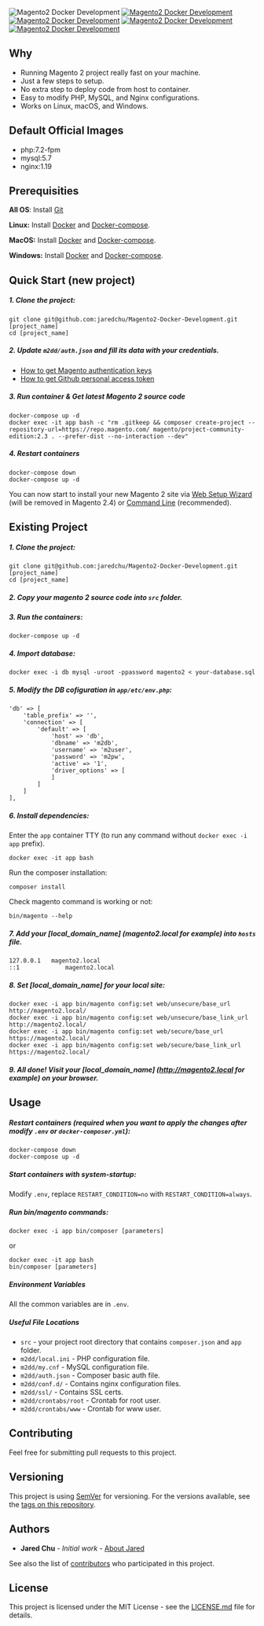 ![Magento2 Docker Development](https://i.imgur.com/tm852O1.jpg)
[![Magento2 Docker Development](https://i.imgur.com/3N3tOmys.jpg)](https://i.imgur.com/3N3tOmy.jpg)
[![Magento2 Docker Development](https://i.imgur.com/qOfWAy7s.jpg)](https://i.imgur.com/qOfWAy7.jpg)
[![Magento2 Docker Development](https://i.imgur.com/ui4qXVzs.jpg)](https://i.imgur.com/ui4qXVz.jpg)
[![Magento2 Docker Development](https://i.imgur.com/FVPYIXms.jpg)](https://i.imgur.com/FVPYIXm.jpg)

## Why
- Running Magento 2 project really fast on your machine.
- Just a few steps to setup.
- No extra step to deploy code from host to container.
- Easy to modify PHP, MySQL, and Nginx configurations.
- Works on Linux, macOS, and Windows.

## Default Official Images
* php:7.2-fpm
* mysql:5.7
* nginx:1.19

## Prerequisities
**All OS**: Install [Git](https://git-scm.com/book/en/v2/Getting-Started-Installing-Git)

**Linux:**
Install [Docker](https://docs.docker.com/engine/installation/linux/docker-ce/ubuntu/) and [Docker-compose](https://docs.docker.com/compose/install/#install-compose).

**MacOS:**
Install [Docker](https://docs.docker.com/docker-for-mac/install/) and [Docker-compose](https://docs.docker.com/compose/install/#install-compose).

**Windows:**
Install [Docker](https://docs.docker.com/docker-for-windows/install/) and [Docker-compose](https://docs.docker.com/compose/install/#install-compose).

## Quick Start (new project)
##### 1. Clone the project:
```
git clone git@github.com:jaredchu/Magento2-Docker-Development.git [project_name]
cd [project_name]
```
##### 2. Update `m2dd/auth.json` and fill its data with your credentials.
- [How to get Magento authentication keys](https://devdocs.magento.com/guides/v2.4/install-gde/prereq/connect-auth.html)
- [How to get Github personal access token](https://help.github.com/articles/creating-a-personal-access-token-for-the-command-line/)
##### 3. Run container & Get latest Magento 2 source code
```
docker-compose up -d
docker exec -it app bash -c "rm .gitkeep && composer create-project --repository-url=https://repo.magento.com/ magento/project-community-edition:2.3 . --prefer-dist --no-interaction --dev"
```
##### 4. Restart containers
```
docker-compose down
docker-compose up -d
```
You can now start to install your new Magento 2 site via [Web Setup Wizard](https://docs.magento.com/user-guide/v2.3/system/web-setup-wizard.html) (will be removed in Magento 2.4) or [Command Line](https://devdocs.magento.com/guides/v2.3/install-gde/install/cli/install-cli.html) (recommended).

## Existing Project

##### 1. Clone the project:
```
git clone git@github.com:jaredchu/Magento2-Docker-Development.git [project_name]
cd [project_name]
```
##### 2. Copy your magento 2 source code into `src` folder.
##### 3. Run the containers:
```
docker-compose up -d
```
##### 4. Import database:
```
docker exec -i db mysql -uroot -ppassword magento2 < your-database.sql
```
##### 5. Modify the DB cofiguration in `app/etc/env.php`:
```
'db' => [
    'table_prefix' => '',
    'connection' => [
        'default' => [
            'host' => 'db',
            'dbname' => 'm2db',
            'username' => 'm2user',
            'password' => 'm2pw',
            'active' => '1',
            'driver_options' => [
            ]
        ]
    ]
],
```
##### 6. Install dependencies:

Enter the `app` container TTY (to run any command without `docker exec -i app` prefix).
```
docker exec -it app bash
```
Run the composer installation:
```
composer install
```
Check magento command is working or not:
```
bin/magento --help
```
##### 7. Add your [local_domain_name] (magento2.local for example) into `hosts` file.
```
127.0.0.1	magento2.local
::1             magento2.local
```
##### 8. Set [local_domain_name] for your local site:
```
docker exec -i app bin/magento config:set web/unsecure/base_url http://magento2.local/
docker exec -i app bin/magento config:set web/unsecure/base_link_url http://magento2.local/
docker exec -i app bin/magento config:set web/secure/base_url https://magento2.local/
docker exec -i app bin/magento config:set web/secure/base_link_url https://magento2.local/
```
##### 9. All done! Visit your [local_domain_name] (http://magento2.local for example) on your browser.

## Usage

##### Restart containers (required when you want to apply the changes after modify `.env` or `docker-composer.yml`):
```
docker-compose down
docker-compose up -d
```
##### Start containers with system-startup:
Modify `.env`, replace `RESTART_CONDITION=no` with `RESTART_CONDITION=always`.

##### Run bin/magento commands:
```
docker exec -i app bin/composer [parameters]
```
or
```
docker exec -it app bash
bin/composer [parameters]
```

##### Environment Variables
All the common variables are in `.env`.

##### Useful File Locations

* `src` - your project root directory that contains `composer.json` and `app` folder.
* `m2dd/local.ini` - PHP configuration file.
* `m2dd/my.cnf` - MySQL configuration file.
* `m2dd/auth.json` - Composer basic auth file.
* `m2dd/conf.d/` - Contains nginx configuration files.
* `m2dd/ssl/` - Contains SSL certs.
* `m2dd/crontabs/root` - Crontab for root user.
* `m2dd/crontabs/www` - Crontab for www user.

## Contributing

Feel free for submitting pull requests to this project.

## Versioning

This project is using [SemVer](http://semver.org/) for versioning. For the versions available, see the 
[tags on this repository](https://github.com/jaredchu/Magento2-Docker-Development/tags). 

## Authors

* **Jared Chu** - *Initial work* - [About Jared](https://cv.jaredchu.com/)

See also the list of [contributors](https://github.com/jaredchu/Magento2-Docker-Development/contributors) who 
participated in this project.

## License

This project is licensed under the MIT License - see the [LICENSE.md](LICENSE.md) file for details.
